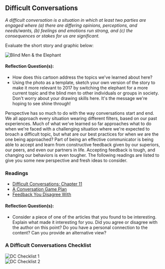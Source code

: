 ## Difficult Conversations

*A difficult conversation is a situation in which at least two parties are engaged where (a) there are differing opinions, perceptions, and needs/wants, (b) feelings and emotions run strong, and (c) the consequences or stakes for us are significant.*

Evaluate the short story and graphic below:

![Blind Men & the Elephant](https://s-media-cache-ak0.pinimg.com/originals/62/ce/e1/62cee1cca5a056b244781678c9d14202.jpg)

#### Reflection Question(s):
* How does this cartoon address the topics we've learned about here?
* Using the photo as a template, sketch your own version of the story to make it more relevant to 2017 by switching the elephant for a more current topic and the blind men to other individuals or groups in society. Don't worry about your drawing skills here. It's the message we're hoping to see shine through!

Perspective has so much to do with the way conversations start and end. We all approach every situation wearing different filters, based on our past experiences. Much of what we've learned so far approaches what to do when we're faced with a challenging situation where we're expected to broach a difficult topic, but what are our best practices for when *we* are the one being approached? Part of being an effective communicator is being able to accept and learn from constructive feedback given by our superiors, our peers, and even our partners in life. Accepting feedback is tough, and changing our behaviors is even tougher. The following readings are listed to give you some new perspective and fresh ideas to consider.

### Readings
* [Difficult Conversations: Chapter 11](https://drive.google.com/drive/folders/0B4tJ99VNjsfSRU1HektVTzdmbG8?usp=sharing)
* [A Conversation Game Plan](https://hbr.org/2017/04/a-game-plan-for-that-conversation-youve-been-putting-off)
* [Feedback You Disagree With](https://hbr.org/2017/04/responding-to-feedback-you-disagree-with)


#### Reflection Question(s):
* Consider a piece of one of the articles that you found to be interesting. Explain what made it interesting for you. Did you agree or disagree with the author on this point? Do you have a personal connection to the content? Can you provide an alternative view?  


### A Difficult Conversations Checklist  
![DC Checklist 1](http://imgur.com/a/kXIhd)  
![DC Checklist 2](http://imgur.com/a/9A5Yf)  
